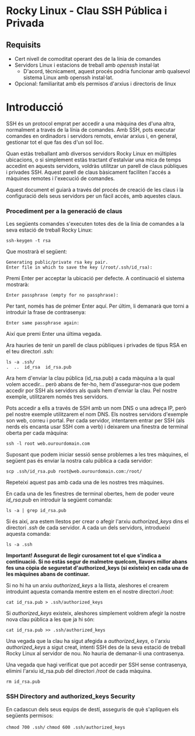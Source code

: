 # Rocky Linux - Clau SSH Pública i Privada

## Requisits

* Cert nivell de comoditat operant des de la línia de comandes
* Servidors Linux i estacions de treball amb *openssh* instal·lat
    * D'acord, tècnicament, aquest procés podria funcionar amb qualsevol sistema Linux amb openssh instal·lat.
* Opcional: familiaritat amb els permisos d'arxius i directoris de linux

# Introducció

SSH és un protocol emprat per accedir a una màquina des d'una altra, normalment a través de la línia de comandes. Amb SSH, pots executar comandes en ordinadors i servidors remots, enviar arxius i, en general, gestionar tot el que fas des d'un sol lloc.

Quan estàs treballant amb diversos servidors Rocky Linux en múltiples ubicacions, o si simplement estàs tractant d'estalviar una mica de temps accedint en aquests servidors, voldràs utilitzar un parell de claus públiques i privades SSH. Aquest parell de claus bàsicament faciliten l'accés a màquines remotes i l'execució de comandes.

Aquest document el guiarà a través del procés de creació de les claus i la configuració dels seus servidors per un fàcil accés, amb aquestes claus.

### Procediment per a la generació de claus

Les següents comandes s'executen totes des de la línia de comandes a la seva estació de treball Rocky Linux:

`ssh-keygen -t rsa`

Que mostrarà el següent:

```
Generating public/private rsa key pair.
Enter file in which to save the key (/root/.ssh/id_rsa):
```

Premi Enter per acceptar la ubicació per defecte. A continuació el sistema mostrarà:

`Enter passphrase (empty for no passphrase):`

Per tant, només has de prémer Enter aquí. Per últim, li demanarà que torni a introduir la frase de contrasenya:

`Enter same passphrase again:`

Així que premi Enter una última vegada.

Ara hauries de tenir un parell de claus públiques i privades de tipus RSA en el teu directori .ssh:

```
ls -a .ssh/
.  ..  id_rsa  id_rsa.pub
```

Ara hem d'enviar la clau pública (id_rsa.pub) a cada màquina a la qual volem accedir... però abans de fer-ho, hem d'assegurar-nos que podem accedir por SSH als servidors als quals hem d'enviar la clau. Pel nostre exemple, utilitzarem només tres servidors.

Pots accedir a ells a través de SSH amb un nom DNS o una adreça IP, però pel nostre exemple utilitzarem el nom DNS. Els nostres servidors d'exemple son web, correu i portal. Per cada servidor, intentarem entrar per SSH (als nerds els encanta usar SSH com a verb) i deixarem una finestra de terminal oberta per cada màquina:

`ssh -l root web.ourourdomain.com` 

Suposant que podem iniciar sessió sense problemes a les tres màquines, el següent pas és enviar la nostra calu pública a cada servidor:

`scp .ssh/id_rsa.pub root@web.ourourdomain.com:/root/` 

Repeteixi aquest pas amb cada una de les nostres tres màquines. 

En cada una de les finestres de terminal obertes, hem de poder veure *id_rsa.pub* en introduir la següent comanda:

`ls -a | grep id_rsa.pub` 

Si és així, ara estem llestos per crear o afegir l'arxiu *authorized_keys* dins el directori *.ssh* de cada servidor. A cada un dels servidors, introdueixi aquesta comanda:

`ls -a .ssh` 

**Important! Assegurat de llegir curosament tot el que s'indica a continuació. Si no estàs segur de malmetre quelcom, llavors millor abans fes una còpia de seguretat d'authorized_keys (si existeix) en cada una de les màquines abans de continuar.**

Si no hi ha un arxiu *authorized_keys* a la llista, aleshores el crearem introduint aquesta comanda mentre estem en el nostre directori _/root_:

`cat id_rsa.pub > .ssh/authorized_keys`

Si _authorized_keys_ existeix, aleshores simplement voldrem afegir la nostre nova clau pública a les que ja hi són:

`cat id_rsa.pub >> .ssh/authorized_keys`

Una vegada que la clau ha sigut afegida a _authorized_keys_, o l'arxiu _authorized_keys_ a sigut creat, intenti SSH des de la seva estació de treball Rocky Linux al servidor de nou. No hauria de demanar-li una contrasenya.

Una vegada que hagi verificat que pot accedir per SSH sense contrasenya, elimini l'arxiu id_rsa.pub del directori _/root_ de cada màquina.

`rm id_rsa.pub`

### SSH Directory and authorized_keys Security

En cadascun dels seus equips de destí, asseguris de què s'apliquen els següents permisos:

`chmod 700 .ssh/`
`chmod 600 .ssh/authorized_keys`

